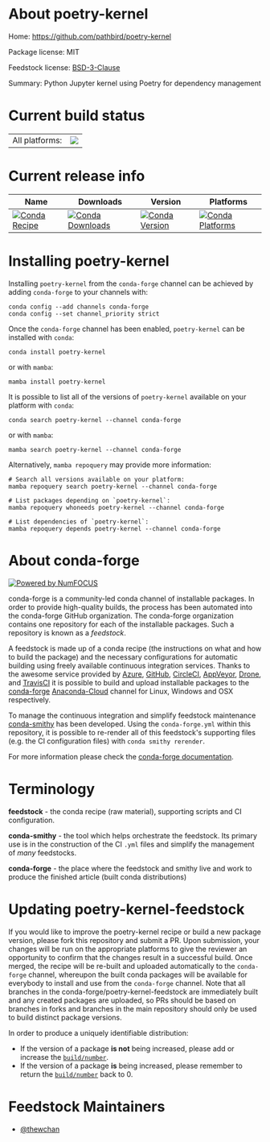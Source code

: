 About poetry-kernel
===================

Home: https://github.com/pathbird/poetry-kernel

Package license: MIT

Feedstock license: [BSD-3-Clause](https://github.com/conda-forge/poetry-kernel-feedstock/blob/main/LICENSE.txt)

Summary: Python Jupyter kernel using Poetry for dependency management

Current build status
====================


<table><tr><td>All platforms:</td>
    <td>
      <a href="https://dev.azure.com/conda-forge/feedstock-builds/_build/latest?definitionId=14890&branchName=main">
        <img src="https://dev.azure.com/conda-forge/feedstock-builds/_apis/build/status/poetry-kernel-feedstock?branchName=main">
      </a>
    </td>
  </tr>
</table>

Current release info
====================

| Name | Downloads | Version | Platforms |
| --- | --- | --- | --- |
| [![Conda Recipe](https://img.shields.io/badge/recipe-poetry--kernel-green.svg)](https://anaconda.org/conda-forge/poetry-kernel) | [![Conda Downloads](https://img.shields.io/conda/dn/conda-forge/poetry-kernel.svg)](https://anaconda.org/conda-forge/poetry-kernel) | [![Conda Version](https://img.shields.io/conda/vn/conda-forge/poetry-kernel.svg)](https://anaconda.org/conda-forge/poetry-kernel) | [![Conda Platforms](https://img.shields.io/conda/pn/conda-forge/poetry-kernel.svg)](https://anaconda.org/conda-forge/poetry-kernel) |

Installing poetry-kernel
========================

Installing `poetry-kernel` from the `conda-forge` channel can be achieved by adding `conda-forge` to your channels with:

```
conda config --add channels conda-forge
conda config --set channel_priority strict
```

Once the `conda-forge` channel has been enabled, `poetry-kernel` can be installed with `conda`:

```
conda install poetry-kernel
```

or with `mamba`:

```
mamba install poetry-kernel
```

It is possible to list all of the versions of `poetry-kernel` available on your platform with `conda`:

```
conda search poetry-kernel --channel conda-forge
```

or with `mamba`:

```
mamba search poetry-kernel --channel conda-forge
```

Alternatively, `mamba repoquery` may provide more information:

```
# Search all versions available on your platform:
mamba repoquery search poetry-kernel --channel conda-forge

# List packages depending on `poetry-kernel`:
mamba repoquery whoneeds poetry-kernel --channel conda-forge

# List dependencies of `poetry-kernel`:
mamba repoquery depends poetry-kernel --channel conda-forge
```


About conda-forge
=================

[![Powered by
NumFOCUS](https://img.shields.io/badge/powered%20by-NumFOCUS-orange.svg?style=flat&colorA=E1523D&colorB=007D8A)](https://numfocus.org)

conda-forge is a community-led conda channel of installable packages.
In order to provide high-quality builds, the process has been automated into the
conda-forge GitHub organization. The conda-forge organization contains one repository
for each of the installable packages. Such a repository is known as a *feedstock*.

A feedstock is made up of a conda recipe (the instructions on what and how to build
the package) and the necessary configurations for automatic building using freely
available continuous integration services. Thanks to the awesome service provided by
[Azure](https://azure.microsoft.com/en-us/services/devops/), [GitHub](https://github.com/),
[CircleCI](https://circleci.com/), [AppVeyor](https://www.appveyor.com/),
[Drone](https://cloud.drone.io/welcome), and [TravisCI](https://travis-ci.com/)
it is possible to build and upload installable packages to the
[conda-forge](https://anaconda.org/conda-forge) [Anaconda-Cloud](https://anaconda.org/)
channel for Linux, Windows and OSX respectively.

To manage the continuous integration and simplify feedstock maintenance
[conda-smithy](https://github.com/conda-forge/conda-smithy) has been developed.
Using the ``conda-forge.yml`` within this repository, it is possible to re-render all of
this feedstock's supporting files (e.g. the CI configuration files) with ``conda smithy rerender``.

For more information please check the [conda-forge documentation](https://conda-forge.org/docs/).

Terminology
===========

**feedstock** - the conda recipe (raw material), supporting scripts and CI configuration.

**conda-smithy** - the tool which helps orchestrate the feedstock.
                   Its primary use is in the construction of the CI ``.yml`` files
                   and simplify the management of *many* feedstocks.

**conda-forge** - the place where the feedstock and smithy live and work to
                  produce the finished article (built conda distributions)


Updating poetry-kernel-feedstock
================================

If you would like to improve the poetry-kernel recipe or build a new
package version, please fork this repository and submit a PR. Upon submission,
your changes will be run on the appropriate platforms to give the reviewer an
opportunity to confirm that the changes result in a successful build. Once
merged, the recipe will be re-built and uploaded automatically to the
`conda-forge` channel, whereupon the built conda packages will be available for
everybody to install and use from the `conda-forge` channel.
Note that all branches in the conda-forge/poetry-kernel-feedstock are
immediately built and any created packages are uploaded, so PRs should be based
on branches in forks and branches in the main repository should only be used to
build distinct package versions.

In order to produce a uniquely identifiable distribution:
 * If the version of a package **is not** being increased, please add or increase
   the [``build/number``](https://docs.conda.io/projects/conda-build/en/latest/resources/define-metadata.html#build-number-and-string).
 * If the version of a package **is** being increased, please remember to return
   the [``build/number``](https://docs.conda.io/projects/conda-build/en/latest/resources/define-metadata.html#build-number-and-string)
   back to 0.

Feedstock Maintainers
=====================

* [@thewchan](https://github.com/thewchan/)

